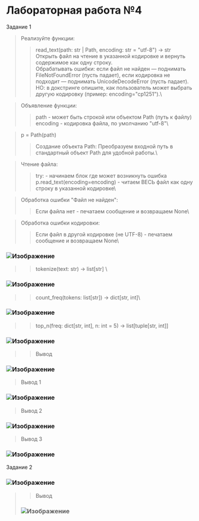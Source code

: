 Лабораторная работа №4
=
Задание 1
> Реализуйте функции:
> > read_text(path: str | Path, encoding: str = "utf-8") -> str\
> > Открыть файл на чтение в указанной кодировке и вернуть содержимое как одну строку.\
> > Обрабатывать ошибки: если файл не найден — поднимать FileNotFoundError (пусть падает), если кодировка не подходит — поднимать UnicodeDecodeError (пусть падает).\
> > НО: в докстринге опишите, как пользователь может выбрать другую кодировку (пример: encoding="cp1251").\

> Объявление функции:
> > path - может быть строкой или объектом Path (путь к файлу)\
> > encoding - кодировка файла, по умолчанию "utf-8"\

>  p = Path(path)
> > Создание объекта Path: Преобразуем входной путь в стандартный объект Path для удобной работы.\

> Чтение файла:
> > try: - начинаем блок где может возникнуть ошибка\
> > p.read_text(encoding=encoding) - читаем ВЕСЬ файл как одну строку в указанной кодировке\

> Обработка ошибки "Файл не найден":
> > Если файла нет - печатаем сообщение и возвращаем None\

> Обработка ошибки кодировки:
> > Если файл в другой кодировке (не UTF-8) - печатаем сообщение и возвращаем None\
### ![Изображение](https://github.com/user-attachments/assets/90b1cf75-1274-429d-b6d6-354813e53d89)
>
> > tokenize(text: str) -> list[str] \
### ![Изображение](https://github.com/user-attachments/assets/2e1ec975-d6b7-4baa-bfb2-dc4d5bdd6123)
>
> >count_freq(tokens: list[str]) -> dict[str, int]\
### ![Изображение](https://github.com/user-attachments/assets/857d2f75-57e0-4917-9226-b1c6aa34f7d8)
>
> >top_n(freq: dict[str, int], n: int = 5) -> list[tuple[str, int]]
### ![Изображение](https://github.com/user-attachments/assets/85df6714-143c-44b5-b47a-31fb6a19e46f)
>
> >Вывод
### ![Изображение](https://github.com/user-attachments/assets/c4ee5145-8087-4117-a91f-2aa4161391ec)
>  Вывод 1
### ![Изображение](https://github.com/user-attachments/assets/f0c7c645-da8b-4cd8-9b3f-26e0eb658127)
>  
>  Вывод 2
### ![Изображение](https://github.com/user-attachments/assets/99c99009-060c-4267-b93c-2aa09655a92f)
> 
>  Вывод 3
### ![Изображение](https://github.com/user-attachments/assets/65d64c7d-67aa-47c4-ba39-577b49ea6219)

Задание 2

### ![Изображение](https://github.com/user-attachments/assets/e6ef7b21-4a48-439c-899b-d432db0394d0)
>
> > Вывод
> ### ![Изображение](https://github.com/user-attachments/assets/71dfcd98-419b-4c3d-88f0-b6f24b91845a)



